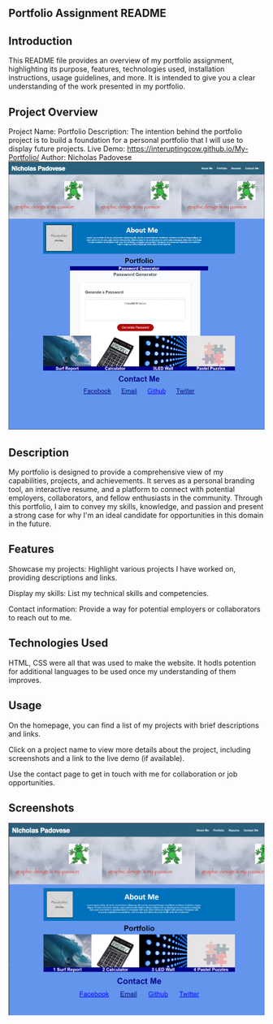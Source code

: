 
## Portfolio Assignment README

## Introduction
This README file provides an overview of my portfolio assignment, highlighting its purpose, features, technologies used, installation instructions, usage guidelines, and more. It is intended to give you a clear understanding of the work presented in my portfolio.

## Project Overview
Project Name: Portfolio
Description: The intention behind the portfolio project is to build a foundation for a personal portfolio that I will use to display future projects.
Live Demo: https://interuptingcow.github.io/My-Portfolio/
Author: Nicholas Padovese
![screenshot](image-1.png)

## Description

My portfolio is designed to provide a comprehensive view of my capabilities, projects, and achievements. It serves as a personal branding tool, an interactive resume, and a platform to connect with potential employers, collaborators, and fellow enthusiasts in the community. Through this portfolio, I aim to convey my skills, knowledge, and passion and present a strong case for why I'm an ideal candidate for opportunities in this domain in the future.

## Features

Showcase my projects: Highlight various projects I have worked on, providing descriptions and links.

Display my skills: List my technical skills and competencies.

Contact information: Provide a way for potential employers or collaborators to reach out to me.


## Technologies Used

HTML, CSS were all that was used to make the website.  It hodls potention for additional languages to be used once my understanding of them improves.

## Usage

On the homepage, you can find a list of my projects with brief descriptions and links.

Click on a project name to view more details about the project, including screenshots and a link to the live demo (if available).

Use the contact page to get in touch with me for collaboration or job opportunities.

## Screenshots

![screenshot](image.png)

